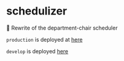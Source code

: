 # schedulizer

📝 Rewrite of the department-chair scheduler

`production` is deployed at [here](https://senior-knights.github.io/course-schedulizer/)

`develop` is deployed [here](https://sharp-babbage-a45ee2.netlify.app/)
